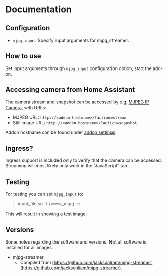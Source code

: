 # Documentation

## Configuration

- `mjpg_input`: Specify input arguments for mjpg_streamer.

## How to use

Set input arguments through `mjpg_input` configuration option, start the add-on.

## Accessing camera from Home Assistant

The camera stream and snapshot can be accessed by e.g. [MJPEG IP Camera](https://www.home-assistant.io/integrations/mjpeg/), with URLs:
* MJPEG URL: `http://<addon-hostname>/?action=stream`
* Still image URL: `http://<addon-hostname>/?action=snapshot`.

Addon hostname can be found under [addon settings](https://my.home-assistant.io/redirect/supervisor_addon/?addon=b7aa59c4_camera-mjpg-streamer&repository_url=https%3A%2F%2Fgithub.com%2Ffredrikbaberg%2Fha-3dprinter-addons).

## Ingress?

Ingress support is included only to verify that the camera can be accessed. Streaming will most likely only work in the "JavaScript" tab.

## Testing

For testing you can set `mjpg_input` to:
> input_file.so -f /www_mjpg -e

This will result in showing a test image.

## Versions

Some notes regarding the software and versions.
Not all software is installed for all images.

- mjpg-streamer
  - Compiled from [https://github.com/jacksonliam/mjpg-streamer](https://github.com/jacksonliam/mjpg-streamer).
